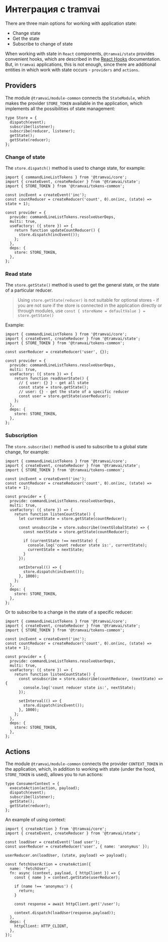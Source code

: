 # Интеграция с tramvai

There are three main options for working with application state:

- Change state
- Get the state
- Subscribe to change of state

When working with state in `React` components, `@tramvai/state` provides convenient hooks, which are described in the [React Hooks](references/tramvai/state/hooks.md) documentation. But, in `tramvai` applications, this is not enough, since there are additional entities in which work with state occurs - `providers` and `actions`.

## Providers

The module `@tramvai/module-common` connects the `StateModule`, which makes the provider `STORE_TOKEN` available in the application, which implements all the possibilities of state management:

```tsx
type Store = {
  dispatch(event);
  subscribe(listener);
  subscribe(reducer, listener);
  getState();
  getState(reducer);
};
```

### Change of state

The `store.dispatch()` method is used to change state, for example:

```tsx
import { commandLineListTokens } from '@tramvai/core';
import { createEvent, createReducer } from '@tramvai/state';
import { STORE_TOKEN } from '@tramvai/tokens-common';

const incEvent = createEvent('inc');
const countReducer = createReducer('count', 0).on(inc, (state) => state + 1);

const provider = {
  provide: commandLineListTokens.resolveUserDeps,
  multi: true,
  useFactory: ({ store }) => {
    return function updateCountReducer() {
      store.dispatch(incEvent());
    };
  },
  deps: {
    store: STORE_TOKEN,
  },
};
```

### Read state

The `store.getState()` method is used to get the general state, or the state of a particular reducer.

> Using `store.getState(reducer)` is not suitable for optional stores - if you are not sure if the store is connected in the application directly or through modules, use `const { storeName = defaultValue } = store.getState()`

Example:

```tsx
import { commandLineListTokens } from '@tramvai/core';
import { createEvent, createReducer } from '@tramvai/state';
import { STORE_TOKEN } from '@tramvai/tokens-common';

const userReducer = createReducer('user', {});

const provider = {
  provide: commandLineListTokens.resolveUserDeps,
  multi: true,
  useFactory: ({ store }) => {
    return function readUserState() {
      // { user: {} } - get all state
      const state = store.getState();
      // user: {} - get the state of a specific reducer
      const user = store.getState(userReducer);
    };
  },
  deps: {
    store: STORE_TOKEN,
  },
};
```

### Subscription

The `store.subscribe()` method is used to subscribe to a global state change, for example:

```tsx
import { commandLineListTokens } from '@tramvai/core';
import { createEvent, createReducer } from '@tramvai/state';
import { STORE_TOKEN } from '@tramvai/tokens-common';

const incEvent = createEvent('inc');
const countReducer = createReducer('count', 0).on(inc, (state) => state + 1);

const provider = {
  provide: commandLineListTokens.resolveUserDeps,
  multi: true,
  useFactory: ({ store }) => {
    return function listenCountState() {
      let currentState = store.getState(countReducer);

      const unsubscribe = store.subscribe((nextGlobalState) => {
        const nextState = store.getState(countReducer);

        if (currentState !== nextState) {
          console.log('count reducer state is:', currentState);
          currentState = nextState;
        }
      });

      setInterval(() => {
        store.dispatch(incEvent());
      }, 1000);
    };
  },
  deps: {
    store: STORE_TOKEN,
  },
};
```

Or to subscribe to a change in the state of a specific reducer:

```tsx
import { commandLineListTokens } from '@tramvai/core';
import { createEvent, createReducer } from '@tramvai/state';
import { STORE_TOKEN } from '@tramvai/tokens-common';

const incEvent = createEvent('inc');
const countReducer = createReducer('count', 0).on(inc, (state) => state + 1);

const provider = {
  provide: commandLineListTokens.resolveUserDeps,
  multi: true,
  useFactory: ({ store }) => {
    return function listenCountState() {
      const unsubscribe = store.subscribe(countReducer, (nextState) => {
        console.log('count reducer state is:', nextState);
      });

      setInterval(() => {
        store.dispatch(incEvent());
      }, 1000);
    };
  },
  deps: {
    store: STORE_TOKEN,
  },
};
```

## Actions

The module `@tramvai/module-common` connects the provider `CONTEXT_TOKEN` in the application, which, in addition to working with state (under the hood, `STORE_TOKEN` is used), allows you to run actions:

```tsx
type ConsumerContext = {
  executeAction(action, payload);
  dispatch(event);
  subscribe(listener);
  getState();
  getState(reducer);
};
```

An example of using context:

```tsx
import { createAction } from '@tramvai/core';
import { createEvent, createReducer } from '@tramvai/state';

const loadUser = createEvent('load user');
const userReducer = createReducer('user', { name: 'anonymus' });

userReducer.on(loadUser, (state, payload) => payload);

const fetchUserAction = createAction({
  name: 'fetchUser',
  fn: async (context, payload, { httpClient }) => {
    const { name } = context.getState(userReducer);

    if (name !== 'anonymus') {
      return;
    }

    const response = await httpClient.get('/user');

    context.dispatch(loadUser(response.payload));
  },
  deps: {
    httpClient: HTTP_CLIENT,
  },
});
```
